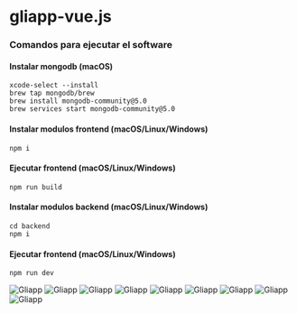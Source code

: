 # gliapp-vue.js

### Comandos para ejecutar el software

#### Instalar mongodb (macOS)
```
xcode-select --install
brew tap mongodb/brew
brew install mongodb-community@5.0
brew services start mongodb-community@5.0
```

#### Instalar modulos frontend (macOS/Linux/Windows)
```
npm i
```
#### Ejecutar frontend (macOS/Linux/Windows)
```
npm run build
```

#### Instalar modulos backend (macOS/Linux/Windows)
```
cd backend
npm i
```
#### Ejecutar frontend (macOS/Linux/Windows)
```
npm run dev
```

![Gliapp](https://raw.githubusercontent.com/Rubeenvz/Gliapp-Vue.js/main/img/img(0).png)
![Gliapp](https://raw.githubusercontent.com/Rubeenvz/Gliapp-Vue.js/main/img/img(1).png)
![Gliapp](https://raw.githubusercontent.com/Rubeenvz/Gliapp-Vue.js/main/img/img(2).png)
![Gliapp](https://raw.githubusercontent.com/Rubeenvz/Gliapp-Vue.js/main/img/img(3).png)
![Gliapp](https://raw.githubusercontent.com/Rubeenvz/Gliapp-Vue.js/main/img/img(4).png)
![Gliapp](https://raw.githubusercontent.com/Rubeenvz/Gliapp-Vue.js/main/img/IMG_RES(0).png)
![Gliapp](https://raw.githubusercontent.com/Rubeenvz/Gliapp-Vue.js/main/img/IMG_RES(1).png)
![Gliapp](https://raw.githubusercontent.com/Rubeenvz/Gliapp-Vue.js/main/img/IMG_RES(2).png)
![Gliapp](https://raw.githubusercontent.com/Rubeenvz/Gliapp-Vue.js/main/img/IMG_RES(3).png)